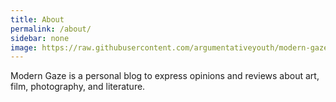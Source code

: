 ```yaml
---
title: About
permalink: /about/
sidebar: none
image: https://raw.githubusercontent.com/argumentativeyouth/modern-gaze/master/assets/img/modern-gaze.png
---
```

Modern Gaze is a personal blog to express opinions and reviews about art, film, photography, and literature. 
